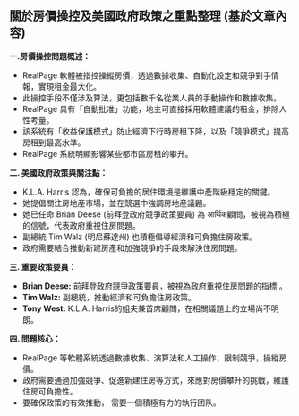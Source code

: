 ## 關於房價操控及美國政府政策之重點整理 (基於文章內容)

**一.房價操控問題概述：**

*   RealPage 軟體被指控操縱房價，透過數據收集、自動化設定和競爭對手情報，實現租金最大化。
*   此操控手段不僅涉及算法，更包括數千名從業人員的手動操作和數據收集。
*   RealPage 具有「自動批准」功能，地主可直接採用軟體建議的租金，排除人性考量。
*   該系統有「收益保護模式」防止經濟下行時房租下降，以及「競爭模式」提高房租到最高水準。
*   RealPage 系統明顯影響某些都市區房租的攀升。

**二. 美國政府政策與關注點：**

*   K.L.A. Harris 認為，確保可負擔的居住環境是維護中產階級穩定的關鍵。
*   她提倡關注房地産市場，並在競選中強調房地産議題。
*   她已任命 Brian Deese (前拜登政府競爭政策要員) 為 आर्थिक顧問，被視為積極的信號，代表政府重視住房問題。
*   副總統 Tim Walz (明尼蘇達州) 也積極倡導經濟和可負擔住房政策。
*   政府需要結合推動新建房產和加強競爭的手段來解決住房問題。

**三. 重要政策要員：**

*   **Brian Deese:** 前拜登政府競爭政策要員，被視為政府重視住房問題的指標 。
* **Tim Walz:** 副總統，推動經濟和可負擔住房政策。
* **Tony West:** K.L.A. Harris的姐夫兼首席顧問，在相關議題上的立場尚不明朗。

**四. 問題核心：**

*   RealPage 等軟體系統透過數據收集、演算法和人工操作，限制競爭，操縱房價。
*   政府需要通過加強競爭、促進新建住房等方式，來應對房價攀升的挑戰，維護住房可負擔性。
* 要確保政策的有效推動， 需要一個積極有力的執行团队。